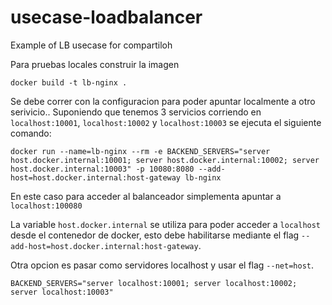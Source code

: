 # usecase-loadbalancer
Example of LB usecase for compartiloh

Para pruebas locales construir la imagen

```
docker build -t lb-nginx .
```

Se debe correr con la configuracion para poder apuntar localmente a otro serivicio.. Suponiendo que tenemos 3 servicios corriendo en `localhost:10001`, `localhost:10002` y `localhost:10003` se ejecuta el siguiente comando:

```
docker run --name=lb-nginx --rm -e BACKEND_SERVERS="server host.docker.internal:10001; server host.docker.internal:10002; server host.docker.internal:10003" -p 10080:8080 --add-host=host.docker.internal:host-gateway lb-nginx
```

En este caso para acceder al balanceador simplementa apuntar a `localhost:100080`

La variable `host.docker.internal` se utiliza para poder acceder a `localhost` desde el contenedor de docker, esto debe habilitarse mediante el flag `--add-host=host.docker.internal:host-gateway`.

Otra opcion es pasar como servidores localhost y usar el flag `--net=host`.

```
BACKEND_SERVERS="server localhost:10001; server localhost:10002; server localhost:10003"
```